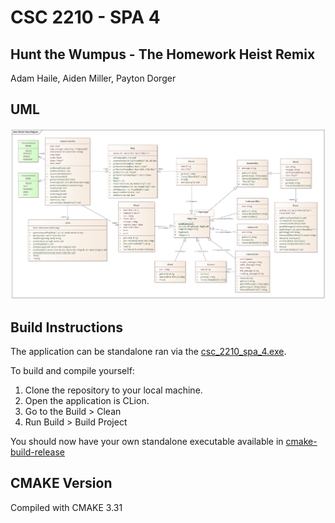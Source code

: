 # CSC 2210 - SPA 4
## Hunt the Wumpus - The Homework Heist Remix
Adam Haile, Aiden Miller, Payton Dorger

## UML
![UML](./UML.png)

## Build Instructions
The application can be standalone ran via the [csc_2210_spa_4.exe]("./csc_2210_spa_4.exe").

To build and compile yourself: 
1. Clone the repository to your local machine.
2. Open the application is CLion.
3. Go to the Build > Clean
4. Run Build > Build Project

You should now have your own standalone executable available in [cmake-build-release]("./cmake-build-debug/csc_2210_spa_4.exe")

## CMAKE Version
Compiled with CMAKE 3.31

